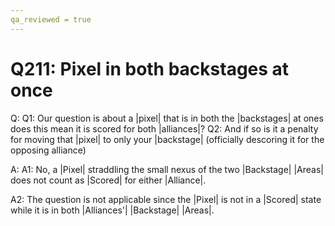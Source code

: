 ```yaml
---
qa_reviewed = true
---
```


# Q211: Pixel in both backstages at once

Q: Q1: Our question is about a |pixel| that is in both the |backstages| at ones does this mean it is scored for both |alliances|? Q2: And if so is it a penalty for moving that |pixel| to only your |backstage| (officially descoring it for the opposing alliance)

A: A1: No, a |Pixel| straddling the small nexus of the two |Backstage| |Areas| does not count as |Scored| for either |Alliance|.

A2: The question is not applicable since the |Pixel| is not in a |Scored| state while it is in both |Alliances'| |Backstage| |Areas|.
